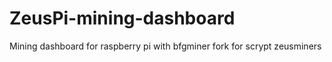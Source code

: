 # ZeusPi-mining-dashboard
Mining dashboard for raspberry pi with bfgminer fork for scrypt zeusminers
